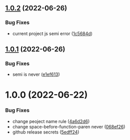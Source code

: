 ## [1.0.2](https://github.com/busyhe/eslint-config/compare/v1.0.1...v1.0.2) (2022-06-26)


### Bug Fixes

* current project js semi error ([1c5684d](https://github.com/busyhe/eslint-config/commit/1c5684d778bc7a2506c323b216bb382b48c77035))

## [1.0.1](https://github.com/busyhe/eslint-config/compare/v1.0.0...v1.0.1) (2022-06-26)


### Bug Fixes

* semi is never ([e1ef613](https://github.com/busyhe/eslint-config/commit/e1ef6134866aabaf18f6e0197bce8a153b6752ae))

# 1.0.0 (2022-06-22)


### Bug Fixes

* change peoject name rule ([4a6d2d6](https://github.com/busyhe/eslint-config/commit/4a6d2d68b0392e8e6571c6092096f5ddb772effa))
* change space-before-function-paren never ([068ef26](https://github.com/busyhe/eslint-config/commit/068ef266fff7fad63d757ae562f90a18bde858bd))
* github release secrets ([5edff24](https://github.com/busyhe/eslint-config/commit/5edff24a2c3baedb5a17e8804ab50a4d233c1925))
